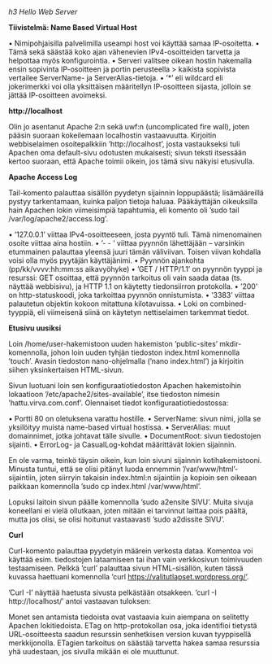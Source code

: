 *h3 Hello Web Server*

**Tiivistelmä: Name Based Virtual Host**

•	Nimipohjaisilla palvelimilla useampi host voi käyttää samaa IP-osoitetta.
•	Tämä sekä säästää koko ajan vähenevien IPv4-osoitteiden tarvetta ja helpottaa myös konfigurointia.
•	Serveri valitsee oikean hostin hakemalla ensin sopivinta IP-osoitteen ja portin perusteella > kaikista sopivista vertailee ServerName- ja ServerAlias-tietoja.
•	’*’ eli wildcard eli jokerimerkki voi olla yksittäisen määritellyn IP-osoitteen sijasta, jolloin se jättää IP-osoitteen avoimeksi.

**http://localhost**

Olin jo asentanut Apache 2:n sekä uwf:n (uncomplicated fire wall), joten pääsin suoraan kokeilemaan localhostin vastaavuutta. Kirjoitin webbiselaimen osoitepalkkiin ’http://localhost’, josta vastaukseksi tuli Apachen oma default-sivu odotusten mukaisesti; sivun teksti itsessään kertoo suoraan, että Apache toimii oikein, jos tämä sivu näkyisi etusivulla.

**Apache Access Log**

Tail-komento palauttaa sisällön pyydetyn sijainnin loppupäästä; lisämääreillä pystyy tarkentamaan, kuinka paljon tietoja haluaa. Pääkäyttäjän oikeuksilla hain Apachen lokin viimeisimpiä tapahtumia, eli komento oli ’sudo tail /var/log/apache2/access.log’.

•	’127.0.0.1’ viittaa IPv4-osoitteeseen, josta pyyntö tuli. Tämä nimenomainen osoite viittaa aina hostiin.
•	’- - ’ viittaa pyynnön lähettäjään – varsinkin etummainen palauttaa yleensä juuri tämän väliviivan. Toisen viivan kohdalla voisi olla myös pyytäjän käyttäjänimi.
•	Pyynnön ajankohta (pp/kk/vvvv:hh:mm:ss aikavyöhyke)
•	’GET / HTTP/1.1’ on pyynnön tyyppi ja resurssi: GET osoittaa, että pyynnön tarkoitus oli vain saada dataa (ts. näyttää webbisivu), ja HTTP 1.1 on käytetty tiedonsiirron protokolla.
•	’200’ on http-statuskoodi, joka tarkoittaa pyynnön onnistumista.
•	’3383’ viittaa palautetun objektin kokoon mitattuna kilotavuissa.
•	Loki on combined-tyyppiä, eli viimeisenä siinä on käytetyn nettiselaimen tarkemmat tiedot.

**Etusivu uusiksi**

Loin /home/user-hakemistoon uuden hakemiston ’public-sites’ mkdir-komennolla, johon loin uuden tyhjän tiedoston index.html komennolla ’touch’. Avasin tiedoston nano-ohjelmalla (’nano index.html’) ja kirjoitin siihen yksinkertaisen HTML-sivun.

Sivun luotuani loin sen konfiguraatiotiedoston Apachen hakemistoihin lokaatioon ’/etc/apache2/sites-available’, itse tiedoston nimesin ’hattu.virva.com.conf’. Olennaiset tiedot konfiguraatiotiedostossa:

•	Portti 80 on oletuksena varattu hostille.
•	ServerName: sivun nimi, jolla se yksilöityy muista name-based virtual hostissa.
•	ServerAlias: muut domainnimet, jotka johtavat tälle sivulle.
•	DocumentRoot: sivun tiedostojen sijainti.
•	ErrorLog- ja CasualLog-kohdat määrittävät lokien sijainnin.

En ole varma, teinkö täysin oikein, kun loin sivuni sijainnin kotihakemistooni. Minusta tuntui, että se olisi pitänyt luoda ennemmin ’/var/www/html’-sijaintiin, joten siirryin takaisin index.html:n sijaintiin ja kopioin sen oikeaan paikkaan komennolla ’sudo cp index.html /var/www/html’.

Lopuksi laitoin sivun päälle komennolla ’sudo a2ensite SIVU’. Muita sivuja koneellani ei vielä ollutkaan, joten mitään ei tarvinnut laittaa pois päältä, mutta jos olisi, se olisi hoitunut vastaavasti ’sudo a2dissite SIVU’.

**Curl**

Curl-komento palauttaa pyydetyin määrein verkosta dataa. Komentoa voi käyttää esim. tiedostojen lataamiseen tai ihan vain verkkosivun toimivuuden testaamiseen. Pelkkä ’curl’ palauttaa sivun HTML-sisällön, kuten tässä kuvassa haettuani komennolla ’curl https://valitutlapset.wordpress.org/’.

’Curl -I’ näyttää haetusta sivusta pelkästään otsakkeen. ’curl -I http://localhost/’ antoi vastaavan tuloksen:

Monet sen antamista tiedoista ovat vastaavia kuin aiempana on selitetty Apachen lokitiedoista. ETag on http-protokollan osa, joka identifioi tietystä URL-osoitteesta saadun resurssin senhetkisen version kuvan tyyppisellä merkkijonolla. ETagien tarkoitus on säästää tarvetta hakea samaa resurssia yhä uudestaan, jos sivulla mikään ei ole muuttunut.
